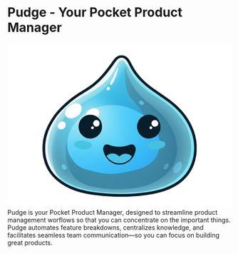 # Pudge - Your Pocket Product Manager
![Pudge Logo](assets/background.png)
Pudge is your Pocket Product Manager, designed to streamline product management worflows so that you can concentrate on the important things. Pudge automates feature breakdowns, centralizes knowledge, and facilitates seamless team communication—so you can focus on building great products.
